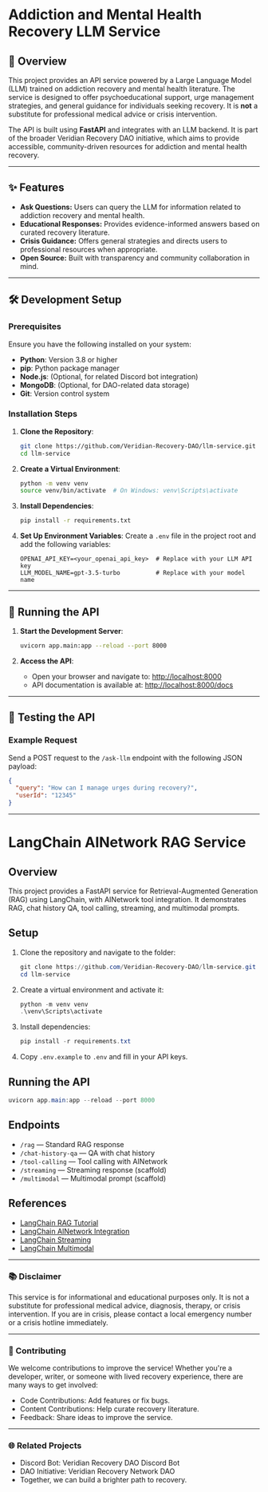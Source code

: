 # Addiction and Mental Health Recovery LLM Service

## 🌟 Overview

This project provides an API service powered by a Large Language Model (LLM) trained on addiction recovery and mental health literature. The service is designed to offer psychoeducational support, urge management strategies, and general guidance for individuals seeking recovery. It is **not** a substitute for professional medical advice or crisis intervention.

The API is built using **FastAPI** and integrates with an LLM backend. It is part of the broader Veridian Recovery DAO initiative, which aims to provide accessible, community-driven resources for addiction and mental health recovery.

---

## ✨ Features

- **Ask Questions:** Users can query the LLM for information related to addiction recovery and mental health.
- **Educational Responses:** Provides evidence-informed answers based on curated recovery literature.
- **Crisis Guidance:** Offers general strategies and directs users to professional resources when appropriate.
- **Open Source:** Built with transparency and community collaboration in mind.

---

## 🛠️ Development Setup

### Prerequisites

Ensure you have the following installed on your system:
- **Python**: Version 3.8 or higher
- **pip**: Python package manager
- **Node.js**: (Optional, for related Discord bot integration)
- **MongoDB**: (Optional, for DAO-related data storage)
- **Git**: Version control system

### Installation Steps

1. **Clone the Repository**:
    ```bash
    git clone https://github.com/Veridian-Recovery-DAO/llm-service.git
    cd llm-service
    ```

2. **Create a Virtual Environment**:
    ```bash
    python -m venv venv
    source venv/bin/activate  # On Windows: venv\Scripts\activate
    ```

3. **Install Dependencies**:
    ```bash
    pip install -r requirements.txt
    ```

4. **Set Up Environment Variables**:
    Create a `.env` file in the project root and add the following variables:
    ```env
    OPENAI_API_KEY=<your_openai_api_key>  # Replace with your LLM API key
    LLM_MODEL_NAME=gpt-3.5-turbo          # Replace with your model name
    ```

---

## 🚀 Running the API

1. **Start the Development Server**:
    ```bash
    uvicorn app.main:app --reload --port 8000
    ```

2. **Access the API**:
    - Open your browser and navigate to: [http://localhost:8000](http://localhost:8000)
    - API documentation is available at: [http://localhost:8000/docs](http://localhost:8000/docs)

---

## 🧪 Testing the API

### Example Request

Send a POST request to the `/ask-llm` endpoint with the following JSON payload:
```json
{
  "query": "How can I manage urges during recovery?",
  "userId": "12345"
}
```

--- 
# LangChain AINetwork RAG Service

## Overview
This project provides a FastAPI service for Retrieval-Augmented Generation (RAG) using LangChain, with AINetwork tool integration. It demonstrates RAG, chat history QA, tool calling, streaming, and multimodal prompts.

## Setup

1. Clone the repository and navigate to the folder:
    ```powershell
    git clone https://github.com/Veridian-Recovery-DAO/llm-service.git
    cd llm-service
    ```
2. Create a virtual environment and activate it:
    ```powershell
    python -m venv venv
    .\venv\Scripts\activate
    ```
3. Install dependencies:
    ```powershell
    pip install -r requirements.txt
    ```
4. Copy `.env.example` to `.env` and fill in your API keys.

## Running the API

```powershell
uvicorn app.main:app --reload --port 8000
```

## Endpoints
- `/rag` — Standard RAG response
- `/chat-history-qa` — QA with chat history
- `/tool-calling` — Tool calling with AINetwork
- `/streaming` — Streaming response (scaffold)
- `/multimodal` — Multimodal prompt (scaffold)

## References
- [LangChain RAG Tutorial](https://python.langchain.com/docs/tutorials/rag/)
- [LangChain AINetwork Integration](https://python.langchain.com/docs/integrations/tools/ainetwork/)
- [LangChain Streaming](https://python.langchain.com/docs/how_to/streaming/)
- [LangChain Multimodal](https://python.langchain.com/docs/how_to/multimodal_prompts/)

--- 
### 📚 Disclaimer
This service is for informational and educational purposes only. It is not a substitute for professional medical advice, diagnosis, therapy, or crisis intervention. If you are in crisis, please contact a local emergency number or a crisis hotline immediately.

--- 
### 🤝 Contributing
We welcome contributions to improve the service! Whether you're a developer, writer, or someone with lived recovery experience, there are many ways to get involved:
- Code Contributions: Add features or fix bugs.
- Content Contributions: Help curate recovery literature.
- Feedback: Share ideas to improve the service.

---
### 🌐 Related Projects
- Discord Bot: Veridian Recovery DAO Discord Bot
- DAO Initiative: Veridian Recovery Network DAO
- Together, we can build a brighter path to recovery.